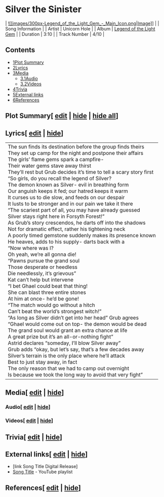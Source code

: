 # Silver the Sinister

| [![[images/300px-Legend_of_the_Light_Gem_-_Main_Icon.png|Image]]](/wiki/File:Legend_of_the_Light_Gem_-_Main_Icon.png) |
| Song Information |
| Artist | Unicorn Hole |
| Album | [Legend of the Light Gem](/wiki/Legend_of_the_Light_Gem "Legend of the Light Gem") |
| Duration | 3:10 |
| Track Number | 4/10 |

## Contents

- [1Plot Summary](#Plot_Summary)
- [2Lyrics](#Lyrics)
- [3Media](#Media)
  - [3.1Audio](#Audio)
  - [3.2Videos](#Videos)
- [4Trivia](#Trivia)
- [5External links](#External_links)
- [6References](#References)

## Plot Summary\[ [edit](/wiki/Silver_the_Sinister?action=edit&section=1 "Edit section: Plot Summary") \| [hide](/wiki/Silver_the_Sinister "Expand or collapse this section") \| [hide all](/wiki/Silver_the_Sinister "Expand or collapse all sections on this page")\]

## Lyrics\[ [edit](/wiki/Silver_the_Sinister?action=edit&section=2 "Edit section: Lyrics") \| [hide](/wiki/Silver_the_Sinister "Expand or collapse this section")\]

|     |
| --- |
| The sun finds its destination before the group finds theirs<br>They set up camp for the night and postpone their affairs<br>The girls’ flame gems spark a campfire-<br>Their water gems stave away thirst<br>They’ll rest but Grub decides it’s time to tell a scary story first<br>“So girls, do you recall the legend of Silver?<br>The demon known as Silver- evil in breathing form<br>Our anguish keeps it fed; our hatred keeps it warm<br>It curses us to die slow, and feeds on our despair<br>It lusts to be stronger and in our pain we take it there<br>“The scariest part of all, you may have already guessed<br>Silver stays right here in Forsyth Forest!”<br>As Grub’s story crescendos, he darts off into the shadows<br>Not for dramatic effect, rather his tightening neck<br>A poorly timed gemstone suddenly makes its presence known<br>He heaves, adds to his supply- darts back with a<br>“Now where was I?<br>Oh yeah, we’re all gonna die!<br>“Pawns pursue the grand soul<br>Those desperate or heedless<br>Die needlessly, it’s grievous”<br>Kat can’t help but intervene<br>“I bet Ghael could beat that thing!<br>She can blast three entire stones<br>At him at once- he’d be gone!<br>“The match would go without a hitch<br>Can’t beat the world’s strongest witch!”<br>“As long as Silver didn’t get into her head” Grub agrees<br>“Ghael would come out on top- the demon would be dead<br>The grand soul would grant an extra chance at life<br>A great prize but it’s an all-or-nothing fight”<br>Astrid declares “someday, I’ll blow Silver away”<br>Grub adds “okay, but let’s say, that’s a few decades away<br>Silver’s terrain is the only place where he’ll attack<br>Best to just stay away, in fact<br>The only reason that we had to camp out overnight<br>Is because we took the long way to avoid that very fight” |

## Media\[ [edit](/wiki/Silver_the_Sinister?action=edit&section=3 "Edit section: Media") \| [hide](/wiki/Silver_the_Sinister "Expand or collapse this section")\]

### Audio\[ [edit](/wiki/Silver_the_Sinister?action=edit&section=4 "Edit section: Audio") \| [hide](/wiki/Silver_the_Sinister "Expand or collapse this section")\]

### Videos\[ [edit](/wiki/Silver_the_Sinister?action=edit&section=5 "Edit section: Videos") \| [hide](/wiki/Silver_the_Sinister "Expand or collapse this section")\]

## Trivia\[ [edit](/wiki/Silver_the_Sinister?action=edit&section=6 "Edit section: Trivia") \| [hide](/wiki/Silver_the_Sinister "Expand or collapse this section")\]

## External links\[ [edit](/wiki/Silver_the_Sinister?action=edit&section=7 "Edit section: External links") \| [hide](/wiki/Silver_the_Sinister "Expand or collapse this section")\]

- \[link Song Title Digital Release\]
- [Song Title](https://www.youtube.com/playlist?list=playlistId) \- YouTube playlist

## References\[ [edit](/wiki/Silver_the_Sinister?action=edit&section=8 "Edit section: References") \| [hide](/wiki/Silver_the_Sinister "Expand or collapse this section")\]